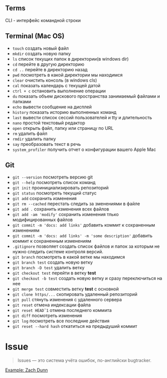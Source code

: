 ## Terms

CLI - интерфейс командной строки


## Terminal (Mac OS)

+ ```touch```                               создать новый файл
+ ```mkdir```                               создать новую папку
+ ```ls```                                  список текущих папок в директории(в windows dir)
+ ```cd```                                  перейте в другую директорию
+ ```cd ..```                               перейте в директорию назад
+ ```pwd```                                 посмотреть в какой директории мы находимся
+ ```clear```                               очистить консоль (в windows cls)
+ ```cal```                                 показать календарь с текущей датой
+ ```ctrl + c```                            остановить выполнение операции
+ ```du```                                  показать объем дискового пространства занимаемый файлами и папками
+ ```echo```                                вывести сообщение на дисплей
+ ```history```                             показать историю выполненных команд
+ ```last```                                вывести список сессий пользователей и tty и длительность
+ ```nano```                                простой текстовый редактор
+ ```open```                                oткрыть файл, папку или страницу по URL
+ ```rm```                                  удалить файл
+ ```rmdir```                               удалить папку
+ ```say```                                 преобразовать текст в речь
+ ```system_profiler```                      получить отчет о конфигурации вашего Apple Mac


## Git

+ ```git --version```                       посмотреть версию git
+ ```git --help```                          посмотреть список команд
+ ```git init```                            проинициализировать репозиторий
+ ```git status```                          посмотреть текущий статус
+ ```git add```                             сохранить изменения
+ ```git rm --cached```                     перестать следить за зменениями в файле
+ ```git add .```                           сохранить изменения всех файлов
+ ```git add -am 'modify'```                сохранить изменения тлько модифицированных файлов
+ ```git commit -m 'docs: add links'```     добавить коммит к сохраненным изменениям
+ ```git commit -m 'docs: add links' -m 'some description'```     добавить коммит к сохраненным изменениям
+ ```.gitignore```                          позволяет создать список файлов и папок за которым не   нужно следить системе контроля версий.
+ ```git branch```                          посмотреть в какой ветке мы находимся
+ ```git branch test```                     создать новую ветку
+ ```git branch -D test```                  удалить ветку
+ ```git checkout test```                   перейти в ветку **test**
+ ```git checkout -b test```                создать новую ветку и сразу переключиться на нее
+ ```git merge test```                      совместить ветку **test** с основной
+ ```git clone https/...```                 скопировать удаленный репозиторий
+ ```git pull```                            стянуть изменения с удаленного сервера
+ ```git reset```                           отмена индексации файла
+ ```git reset HEAD˜1```                    отмена последнего коммита       
+ ```git diff```                            посмотреть изменения
+ ```git log```                             посмотреть все последние действия
+ ```git reset --hard hash```               откатиться на предыдуший коммит


# Issue

> Issues — это система учёта ошибок, по-английски bugtracker. 

[Example: Zach Dunn](https://robinpowered.com/blog/best-practice-system-for-organizing-and-tagging-github-issues/)

